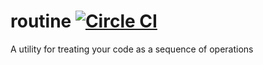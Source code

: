 # routine [![Circle CI](https://circleci.com/gh/ifyio/routine.svg?style=shield)](https://circleci.com/gh/ifyio/routine)

A utility for treating your code as a sequence of operations
